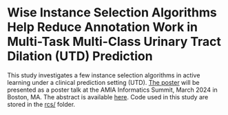 # Wise Instance Selection Algorithms Help Reduce Annotation Work in Multi-Task Multi-Class Urinary Tract Dilation (UTD) Prediction
This study investigates a few instance selection algorithms in active learning under a clinical prediction setting (UTD). [The poster](poster.pdf) will be presented as a poster talk at the AMIA Informatics Summit, March 2024 in Boston, MA. The abstract is available [here](abstract.pdf). Code used in this study are stored in the [rcs/](rcs/) folder.